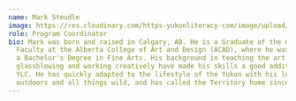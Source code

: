 ```yaml
---
name: Mark Steudle
image: https://res.cloudinary.com/https-yukonliteracy-com/image/upload/q_35/v1648534655/screen-shot-2021-09-29-at-11.45.49-am_rk9bqr.png
role: Program Coordinator
bio: Mark was born and raised in Calgary, AB. He is a Graduate of the Glass
  Faculty at the Alberta College of Art and Design (ACAD), where he was granted
  a Bachelor's Degree in Fine Arts. His background in teaching the art of
  glassblowing and working creatively have made his skills a good addition at
  YLC. He has quickly adapted to the lifestyle of the Yukon with his love of the
  outdoors and all things wild, and has called the Territory home since 2013.
---
```


